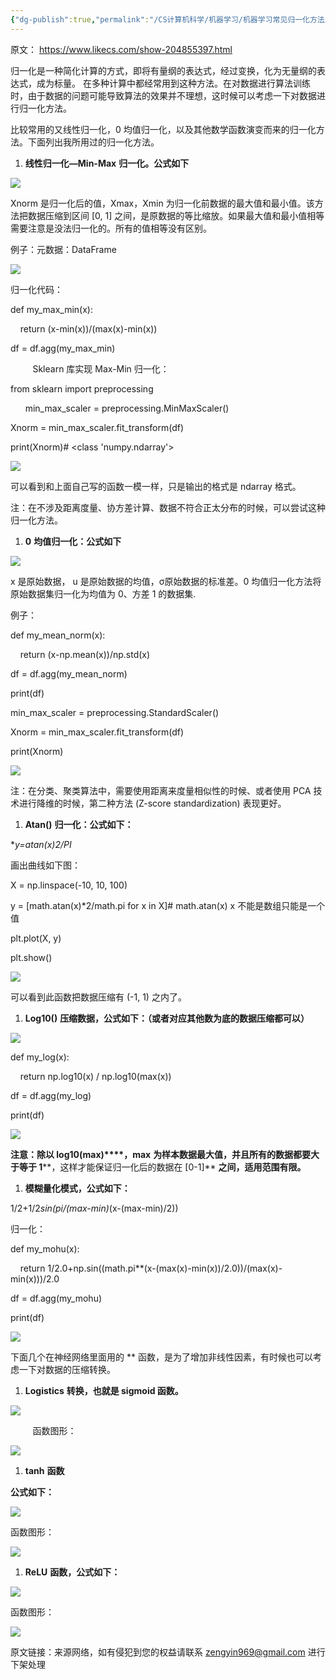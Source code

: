 ```yaml
---
{"dg-publish":true,"permalink":"/CS计算机科学/机器学习/机器学习常见归一化方法及实现/","noteIcon":"","created":"2024-08-28T17:27:38.000+08:00","updated":"2024-04-24T00:23:46.000+08:00"}
---
```



原文： https://www.likecs.com/show-204855397.html

归一化是一种简化计算的方式，即将有量纲的表达式，经过变换，化为无量纲的表达式，成为标量。 在多种计算中都经常用到这种方法。在对数据进行算法训练时，由于数据的问题可能导致算法的效果并不理想，这时候可以考虑一下对数据进行归一化方法。

比较常用的又线性归一化，0 均值归一化，以及其他数学函数演变而来的归一化方法。下面列出我所用过的归一化方法。

1.  **线性归一化—Min-Max** **归一化。公式如下**

![](https://www.likecs.com/default/index/img?u=aHR0cHM6Ly9waWFuc2hlbi5jb20vaW1hZ2VzLzkxMi8zNTJjNjE2MDJjZDA0MWY2YTNlMzI4OWVhM2M0NjU2MC5wbmc=)

Xnorm 是归一化后的值，Xmax，Xmin 为归一化前数据的最大值和最小值。该方法把数据压缩到区间 [0, 1] 之间，是原数据的等比缩放。如果最大值和最小值相等需要注意是没法归一化的。所有的值相等没有区别。

例子：元数据：DataFrame

![](https://www.likecs.com/default/index/img?u=aHR0cHM6Ly9waWFuc2hlbi5jb20vaW1hZ2VzLzg2MS9kMzllYzNhN2M4MzM0ZWM5YmFjZjliODU4ZWQ2N2JmNS5wbmc=)

归一化代码：

def my_max_min(x):

    return (x-min(x))/(max(x)-min(x))

df = df.agg(my_max_min)

         Sklearn 库实现 Max-Min 归一化：

from sklearn import preprocessing

      min_max_scaler = preprocessing.MinMaxScaler()

Xnorm = min_max_scaler.fit_transform(df)

print(Xnorm)# <class 'numpy.ndarray'>

![](https://www.likecs.com/default/index/img?u=aHR0cHM6Ly9waWFuc2hlbi5jb20vaW1hZ2VzLzIxMi9mNWNiYjIzNDkzZjdhNTdkMTI0MDlhMjc3NTU5NTU3Yy5wbmc=)

可以看到和上面自己写的函数一模一样，只是输出的格式是 ndarray 格式。

注：在不涉及距离度量、协方差计算、数据不符合正太分布的时候，可以尝试这种归一化方法。

1.  **0** **均值归一化：公式如下**

![](https://www.likecs.com/default/index/img?u=aHR0cHM6Ly9waWFuc2hlbi5jb20vaW1hZ2VzLzc0OC9lZGVkNzNmYTQ4MTBmZTdkYzZjZWNmNjE5OGZlNzYxNC5wbmc=)

x 是原始数据， u 是原始数据的均值，σ原始数据的标准差。0 均值归一化方法将原始数据集归一化为均值为 0、方差 1 的数据集.

例子：

def my_mean_norm(x):

    return (x-np.mean(x))/np.std(x)

df = df.agg(my_mean_norm)

print(df)

min_max_scaler = preprocessing.StandardScaler()

Xnorm = min_max_scaler.fit_transform(df)

print(Xnorm)

![](https://www.likecs.com/default/index/img?u=aHR0cHM6Ly9waWFuc2hlbi5jb20vaW1hZ2VzLzY3NS82ZDQ3NzY4ODU4YzJlN2I3ZTAwOTdiNzVlMzQyOTNlMy5wbmc=)

注：在分类、聚类算法中，需要使用距离来度量相似性的时候、或者使用 PCA 技术进行降维的时候，第二种方法 (Z-score standardization) 表现更好。

1.  **Atan()** **归一化：公式如下：**

**y=atan(x)*2/PI**

画出曲线如下图：

X = np.linspace(-10, 10, 100)

y = [math.atan(x)*2/math.pi for x in X]# math.atan(x) x 不能是数组只能是一个值

plt.plot(X, y)

plt.show()

![](https://www.likecs.com/default/index/img?u=aHR0cHM6Ly9waWFuc2hlbi5jb20vaW1hZ2VzLzQxNy82NmFkZjY4NDRlZGZkZmYyNzJkMWE5YzViNWU2Yjg4MS5wbmc=)

可以看到此函数把数据压缩有 (-1, 1) 之内了。

1.  **Log10()** **压缩数据，公式如下：（或者对应其他数为底的数据压缩都可以）**

![](https://www.likecs.com/default/index/img?u=aHR0cHM6Ly9waWFuc2hlbi5jb20vaW1hZ2VzLzMzNi8wZWZjYjExZDhkZWRmMjljYzlhM2JkYWY4YzQ5YWRiOC5wbmc=)

def my_log(x):

    return np.log10(x) / np.log10(max(x))

df = df.agg(my_log)

print(df)

![](https://www.likecs.com/default/index/img?u=aHR0cHM6Ly9waWFuc2hlbi5jb20vaW1hZ2VzLzYyNC9mZWFhZTZjYjdjYWFmZGUwYTJkNTgyYmFlNGI3NjdiMC5wbmc=)

**注意：除以 log10(max)****，max** **为样本数据最大值，并且所有的数据都要大于等于 1****，这样才能保证归一化后的数据在 [0-1]** **之间，适用范围有限。**

1.  **模糊量化模式，公式如下：**

1/2+1/2*sin(pi/(max-min)*(x-(max-min)/2))

归一化：

def my_mohu(x):

    return 1/2.0+np.sin((math.pi**(x-(max(x)-min(x))/2.0))/(max(x)-min(x)))/2.0

df = df.agg(my_mohu)

print(df)

![](https://www.likecs.com/default/index/img?u=aHR0cHM6Ly9waWFuc2hlbi5jb20vaW1hZ2VzLzQ0MS9lNjY0MzI3ZGQyYWE1YWZhNWY2OGVjYzU0YTczODRlOS5wbmc=)

下面几个在神经网络里面用的 ** 函数，是为了增加非线性因素，有时候也可以考虑一下对数据的压缩转换。

1.  **Logistics** **转换，也就是 sigmoid 函数。**

![](https://www.likecs.com/default/index/img?u=aHR0cHM6Ly9waWFuc2hlbi5jb20vaW1hZ2VzLzYwMi85MThmZTU0MjVjNzMzMmYxNWM4MTVjYmMwZTQ3NGE0Mi5wbmc=)

         函数图形：

![](https://www.likecs.com/default/index/img?u=aHR0cHM6Ly9waWFuc2hlbi5jb20vaW1hZ2VzLzg4MS85MzA3NmE5ZDhjNzU5ZjVhOWExMTFhNTA3NzJmNDQ2MS5wbmc=)

1.  **tanh** **函数**

**公式如下：**

![](https://www.likecs.com/default/index/img?u=aHR0cHM6Ly9waWFuc2hlbi5jb20vaW1hZ2VzLzIwMy84NjNhZjNmOTA4NWQ4MmY2NDUyMmU5NTg4Yzk0OGY5My5wbmc=)

函数图形：

![](https://www.likecs.com/default/index/img?u=aHR0cHM6Ly9waWFuc2hlbi5jb20vaW1hZ2VzLzQ5Mi9lMTY0NmU1NzM1NDkwOTkxZGRiMDhlMThiNjA1OWQ2Yy5wbmc=)

1.  **ReLU** **函数，公式如下：**

![](https://www.likecs.com/default/index/img?u=aHR0cHM6Ly9waWFuc2hlbi5jb20vaW1hZ2VzLzUzMS80NzY3OGE2MzNmOWJhMDc1ZjE5MGRhYWJjZTIyMjEyYi5wbmc=)

函数图形：

![](https://www.likecs.com/default/index/img?u=aHR0cHM6Ly9waWFuc2hlbi5jb20vaW1hZ2VzLzUwNi83ZjM0MzYzMzU2NGIzODk5MTE4OThiNTlmMWRlOTBkYS5wbmc=)

原文链接：来源网络，如有侵犯到您的权益请联系 zengyin969@gmail.com 进行下架处理